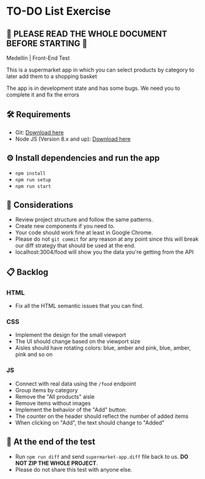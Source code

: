 # TO-DO List Exercise

## 🚨 PLEASE READ THE WHOLE DOCUMENT BEFORE STARTING 🚨

Medellín | Front-End Test

This is a supermarket app in which you can select products by category to later
add them to a shopping basket

The app is in development state and has some bugs. We need you to complete it
and fix the errors

## 🛠 Requirements

- Git: [Download here](https://git-scm.com/downloads)
- Node JS (Version 8.x and up): [Download here](https://nodejs.org/en/download/)

## ⚙️ Install dependencies and run the app

- `npm install`
- `npm run setup`
- `npm run start`

## 📖 Considerations

- Review project structure and follow the same patterns.
- Create new components if you need to.
- Your code should work fine at least in Google Chrome.
- Please do not `git commit` for any reason at any point since this will break our diff strategy that should be used at the end.
- localhost:3004/food will show you the data you're getting from the API

## 📋 Backlog

### HTML

- Fix all the HTML semantic issues that you can find.

### CSS

- Implement the design for the small viewport
- The UI should change based on the viewport size
- Aisles should have rotating colors: blue, amber and pink, blue, amber, pink and so on

### JS

- Connect with real data using the `/food` endpoint
- Group items by category
- Remove the "All products" aisle
- Remove items without images
- Implement the behavior of the "Add" button:
- The counter on the header should reflect the number of added items
- When clicking on "Add", the text should change to "Added"

## 🏁 At the end of the test

- Run `npm run diff` and send `supermarket-app.diff` file back to us. **DO NOT ZIP THE WHOLE PROJECT**.
- Please do not share this test with anyone else.
